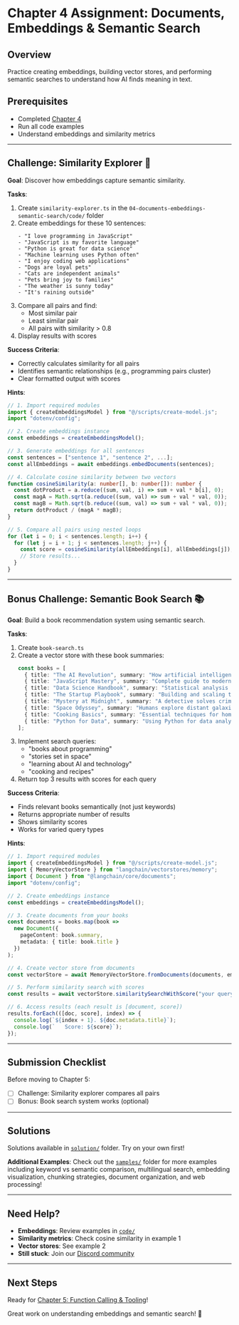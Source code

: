 # Chapter 4 Assignment: Documents, Embeddings & Semantic Search

## Overview

Practice creating embeddings, building vector stores, and performing semantic searches to understand how AI finds meaning in text.

## Prerequisites

- Completed [Chapter 4](./README.md)
- Run all code examples
- Understand embeddings and similarity metrics

---

## Challenge: Similarity Explorer 🔬

**Goal**: Discover how embeddings capture semantic similarity.

**Tasks**:
1. Create `similarity-explorer.ts` in the `04-documents-embeddings-semantic-search/code/` folder
2. Create embeddings for these 10 sentences:
   ```
   - "I love programming in JavaScript"
   - "JavaScript is my favorite language"
   - "Python is great for data science"
   - "Machine learning uses Python often"
   - "I enjoy coding web applications"
   - "Dogs are loyal pets"
   - "Cats are independent animals"
   - "Pets bring joy to families"
   - "The weather is sunny today"
   - "It's raining outside"
   ```
3. Compare all pairs and find:
   - Most similar pair
   - Least similar pair
   - All pairs with similarity > 0.8
4. Display results with scores

**Success Criteria**:
- Correctly calculates similarity for all pairs
- Identifies semantic relationships (e.g., programming pairs cluster)
- Clear formatted output with scores

**Hints**:
```typescript
// 1. Import required modules
import { createEmbeddingsModel } from "@/scripts/create-model.js";
import "dotenv/config";

// 2. Create embeddings instance
const embeddings = createEmbeddingsModel();

// 3. Generate embeddings for all sentences
const sentences = ["sentence 1", "sentence 2", ...];
const allEmbeddings = await embeddings.embedDocuments(sentences);

// 4. Calculate cosine similarity between two vectors
function cosineSimilarity(a: number[], b: number[]): number {
  const dotProduct = a.reduce((sum, val, i) => sum + val * b[i], 0);
  const magA = Math.sqrt(a.reduce((sum, val) => sum + val * val, 0));
  const magB = Math.sqrt(b.reduce((sum, val) => sum + val * val, 0));
  return dotProduct / (magA * magB);
}

// 5. Compare all pairs using nested loops
for (let i = 0; i < sentences.length; i++) {
  for (let j = i + 1; j < sentences.length; j++) {
    const score = cosineSimilarity(allEmbeddings[i], allEmbeddings[j]);
    // Store results...
  }
}
```

---

## Bonus Challenge: Semantic Book Search 📚

**Goal**: Build a book recommendation system using semantic search.

**Tasks**:
1. Create `book-search.ts`
2. Create a vector store with these book summaries:
   ```typescript
   const books = [
     { title: "The AI Revolution", summary: "How artificial intelligence is transforming society and business" },
     { title: "JavaScript Mastery", summary: "Complete guide to modern web development with JavaScript" },
     { title: "Data Science Handbook", summary: "Statistical analysis and machine learning for beginners" },
     { title: "The Startup Playbook", summary: "Building and scaling technology companies from scratch" },
     { title: "Mystery at Midnight", summary: "A detective solves crimes in Victorian London" },
     { title: "Space Odyssey", summary: "Humans explore distant galaxies and alien civilizations" },
     { title: "Cooking Basics", summary: "Essential techniques for home chefs and food enthusiasts" },
     { title: "Python for Data", summary: "Using Python for data analysis and visualization" },
   ];
   ```
3. Implement search queries:
   - "books about programming"
   - "stories set in space"
   - "learning about AI and technology"
   - "cooking and recipes"
4. Return top 3 results with scores for each query

**Success Criteria**:
- Finds relevant books semantically (not just keywords)
- Returns appropriate number of results
- Shows similarity scores
- Works for varied query types

**Hints**:
```typescript
// 1. Import required modules
import { createEmbeddingsModel } from "@/scripts/create-model.js";
import { MemoryVectorStore } from "langchain/vectorstores/memory";
import { Document } from "@langchain/core/documents";
import "dotenv/config";

// 2. Create embeddings instance
const embeddings = createEmbeddingsModel();

// 3. Create documents from your books
const documents = books.map(book =>
  new Document({
    pageContent: book.summary,
    metadata: { title: book.title }
  })
);

// 4. Create vector store from documents
const vectorStore = await MemoryVectorStore.fromDocuments(documents, embeddings);

// 5. Perform similarity search with scores
const results = await vectorStore.similaritySearchWithScore("your query", 3);

// 6. Access results (each result is [document, score])
results.forEach(([doc, score], index) => {
  console.log(`${index + 1}. ${doc.metadata.title}`);
  console.log(`   Score: ${score}`);
});
```

---

## Submission Checklist

Before moving to Chapter 5:

- [ ] Challenge: Similarity explorer compares all pairs
- [ ] Bonus: Book search system works (optional)

---

## Solutions

Solutions available in [`solution/`](./solution/) folder. Try on your own first!

**Additional Examples**: Check out the [`samples/`](./samples/) folder for more examples including keyword vs semantic comparison, multilingual search, embedding visualization, chunking strategies, document organization, and web processing!

---

## Need Help?

- **Embeddings**: Review examples in [`code/`](./code/)
- **Similarity metrics**: Check cosine similarity in example 1
- **Vector stores**: See example 2
- **Still stuck**: Join our [Discord community](https://aka.ms/foundry/discord)

---

## Next Steps

Ready for [Chapter 5: Function Calling & Tooling](../05-function-calling-tooling/README.md)!

Great work on understanding embeddings and semantic search! 🚀
